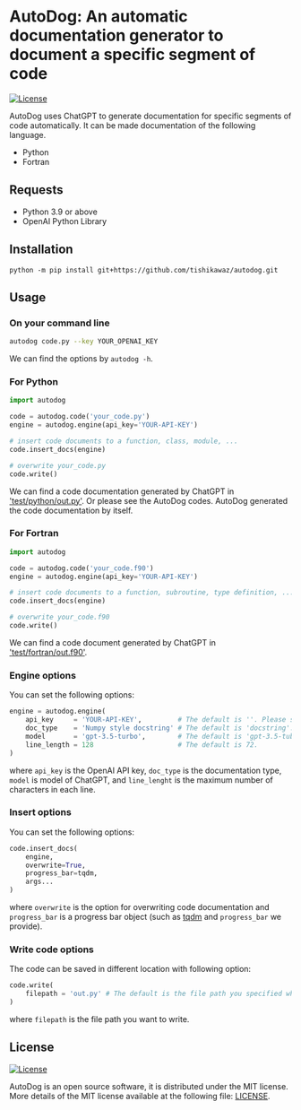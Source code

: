 # AutoDog: An automatic documentation generator to document a specific segment of code

[![License](https://img.shields.io/badge/license-MIT-red.svg)](https://opensource.org/license/mit/)

AutoDog uses ChatGPT to generate documentation for specific segments of code automatically.
It can be made documentation of the following language.

- Python
- Fortran
## Requests

- Python 3.9 or above
- OpenAI Python Library

## Installation

```
python -m pip install git+https://github.com/tishikawaz/autodog.git
```

## Usage

### On your command line

```bash
autodog code.py --key YOUR_OPENAI_KEY
```

We can find the options by `autodog -h`.

### For Python

```python:usage_python.py
import autodog

code = autodog.code('your_code.py')
engine = autodog.engine(api_key='YOUR-API-KEY')

# insert code documents to a function, class, module, ...
code.insert_docs(engine)

# overwrite your_code.py
code.write()
```

We can find a code documentation generated by ChatGPT in ['test/python/out.py'](https://github.com/tishikawaz/autodog/blob/main/test/python/out.py). Or please see the AutoDog codes.
AutoDog generated the code documentation by itself.

### For Fortran

```python:usage_fortran.py
import autodog

code = autodog.code('your_code.f90')
engine = autodog.engine(api_key='YOUR-API-KEY')

# insert code documents to a function, subroutine, type definition, ...
code.insert_docs(engine)

# overwrite your_code.f90
code.write()
```

We can find a code document generated by ChatGPT in ['test/fortran/out.f90'](https://github.com/tishikawaz/autodog/blob/main/test/fortran/out.f90).

### Engine options

You can set the following options:

```python
engine = autodog.engine(
    api_key     = 'YOUR-API-KEY',         # The default is ''. Please set your key.
    doc_type    = 'Numpy style docstring' # The default is 'docstring'.
    model       = 'gpt-3.5-turbo',        # The default is 'gpt-3.5-tubo-0613'. You can choose from '/v1/chat/completions' in https://platform.openai.com/docs/models/model-endpoint-compatibility.
    line_length = 128                     # The default is 72.
)
```

where `api_key` is the OpenAI API key, `doc_type` is the documentation type, `model` is model of ChatGPT, and `line_lenght` is the maximum number of characters in each line.  

### Insert options

You can set the following options:

```python
code.insert_docs(
    engine,
    overwrite=True,
    progress_bar=tqdm,
    args...
)
```

where `overwrite` is the option for overwriting code documentation and `progress_bar` is a progress bar object (such as [tqdm](https://github.com/tqdm/tqdm) and `progress_bar` we provide).

### Write code options

The code can be saved in different location with following option:

```python
code.write(
    filepath = 'out.py' # The default is the file path you specified when you created the code instance.
)
```

where `filepath` is the file path you want to write.

## License

[![License](https://img.shields.io/badge/license-MIT-red.svg)](https://opensource.org/license/mit/)

AutoDog is an open source software, it is distributed under the MIT license. More details of the MIT license available at the following file: [LICENSE](LICENSE).